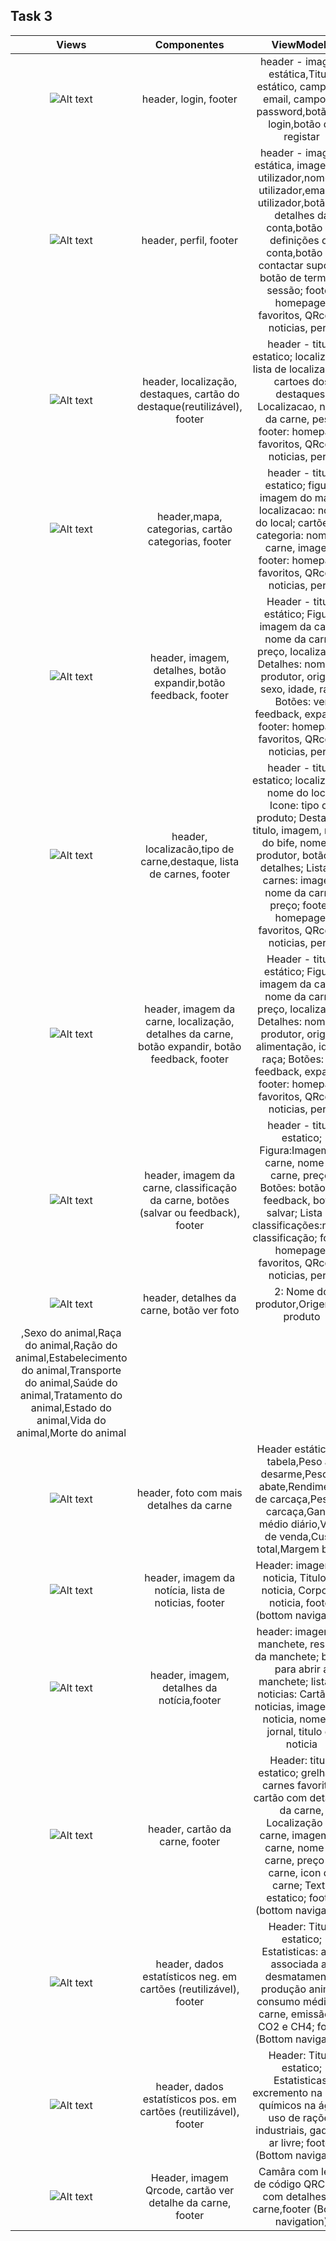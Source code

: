 ## Task 3

|              Views           |           Componentes            |   ViewModels            |       
|:---------------------------------------------------------------------------:|:---------------------------------------------------------------------------:|:---------------------------------------------------------------------------:|
| ![Alt text](../imagemsView/0.png?raw=true "0") | header, login, footer |  header - imagem estática,Titulo estático, campo de email, campo de password,botão de login,botão de registar
| ![Alt text](../imagemsView/8.png?raw=true "8") | header, perfil, footer |  header - imagem estática, imagem de utilizador,nome do utilizador,email do utilizador,botão de detalhes da conta,botão de definições da conta,botão de contactar suporte, botão de terminar sessão; footer: homepage, favoritos, QRcode, noticias, perfil |
| ![Alt text](../imagemsView/1.png?raw=true "1") | header, localização, destaques, cartão do destaque(reutilizável), footer |  header - titulo estatico; localizacao: lista de localizaçoes; cartoes dos destaques: Localizacao, nome da carne, peso; footer: homepage, favoritos, QRcode, noticias, perfil |
| ![Alt text](../imagemsView/2.png?raw=true "2")| header,mapa, categorias, cartão categorias, footer | header - titulo estatico; figura: imagem do mapa; localizacao: nome do local; cartões da categoria: nome da carne, imagem; footer: homepage, favoritos, QRcode, noticias, perfil |
| ![Alt text](../imagemsView/11.png?raw=true "11") | header, imagem, detalhes, botão expandir,botão  feedback, footer | Header - titulo estático; Figura: imagem da carne,  nome da carne, preço, localização; Detalhes: nome do produtor, origem, sexo, idade, raça; Botões: ver feedback, expandir;  footer: homepage, favoritos, QRcode, noticias, perfil |
| ![Alt text](../imagemsView/7.png?raw=true "7") |header, localizacão,tipo de carne,destaque, lista de carnes, footer| header - titulo estatico; localizacao: nome do local; Icone: tipo de produto; Destaque: titulo, imagem, nome do bife, nome do produtor, botão ver detalhes; Lista de carnes: imagem, nome da carne, preço; footer: homepage, favoritos, QRcode, noticias, perfil |
| ![Alt text](../imagemsView/12.png?raw=true "12") | header, imagem da carne, localização, detalhes da carne, botão expandir, botão feedback, footer | Header - titulo estático; Figura: imagem da carne,  nome da carne, preço, localização; Detalhes: nome do produtor, origem, alimentação, idade, raça; Botões: ver feedback, expandir;  footer: homepage, favoritos, QRcode, noticias, perfil |
| ![Alt text](../imagemsView/13.png?raw=true "13") | header, imagem da carne, classificação da carne, botões (salvar ou feedback), footer |  header - titulo estatico; Figura:Imagem da carne, nome da carne, preço; Botões: botão ver feedback, botão salvar; Lista de classificações:nome, classificação; footer: homepage, favoritos, QRcode, noticias, perfil |
| ![Alt text](../imagemsView/14.png?raw=true "14") | header, detalhes da carne, botão ver foto |  2: Nome do produtor,Origem do produto
,Sexo do animal,Raça do animal,Ração do animal,Estabelecimento do animal,Transporte do animal,Saúde do animal,Tratamento do animal,Estado do animal,Vida do animal,Morte do animal |
| ![Alt text](../imagemsView/15.png?raw=true "5") | header, foto com mais detalhes da carne | Header estático da tabela,Peso ao desarme,Peso ao abate,Rendimento de carcaça,Peso da carcaça,Ganho médio diário,Valor de venda,Custo total,Margem bruta |
| ![Alt text](../imagemsView/5.png?raw=true "5") | header, imagem da notícia, lista de noticias, footer |  Header: imagem da noticia, Titulo da noticia, Corpo da noticia, footer (bottom navigation) |
| ![Alt text](../imagemsView/6.png?raw=true "6") | header,  imagem, detalhes da notícia,footer | header: imagem da manchete, resumo da manchete; botão para abrir a manchete; lista de noticias: Cartão de noticias, imagem da noticia, nome do jornal, titulo da noticia |
| ![Alt text](../imagemsView/3.png?raw=true "3") | header, cartão da carne, footer | Header: titulo estatico; grelha de carnes favoritas: cartão com detalhes da carne, Localização da carne, imagem da carne, nome da carne, preço da carne, icon da carne; Texto estatico; footer (bottom navigation) |
| ![Alt text](../imagemsView/9.png?raw=true "9") | header,  dados estatísticos neg. em cartões (reutilizável), footer | Header: Titulo estatico; Estatisticas: area associada ao desmatamento, produção animal, consumo médio de carne, emissão de CO2 e CH4; footer (Bottom navigation) |
| ![Alt text](../imagemsView/10.png?raw=true "10") | header,  dados estatísticos pos. em cartões (reutilizável), footer | Header: Titulo estatico; Estatisticas: excremento na água, químicos na água, uso de rações industriais, gado ao ar livre; footer (Bottom navigation) |
| ![Alt text](../imagemsView/4.png?raw=true "4") | Header, imagem Qrcode, cartão ver detalhe da carne, footer | Camâra com leitor de código QRCartão com detalhes da carne,footer (Bottom navigation) |


